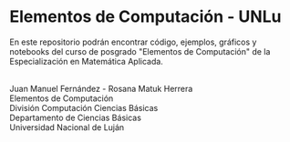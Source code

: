 # Elementos de Computación - UNLu

En este repositorio podrán encontrar código, ejemplos, gráficos y notebooks del curso de posgrado "Elementos de Computación" de la Especialización en Matemática Aplicada.

<br />
Juan Manuel Fernández - Rosana Matuk Herrera<br />
Elementos de Computación<br />
División Computación Ciencias Básicas<br />
Departamento de Ciencias Básicas<br />
Universidad Nacional de Luján<br />
